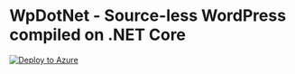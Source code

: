 # WpDotNet - Source-less WordPress compiled on .NET Core

[![Deploy to Azure](https://azuredeploy.net/deploybutton.png)](https://azuredeploy.net/)

